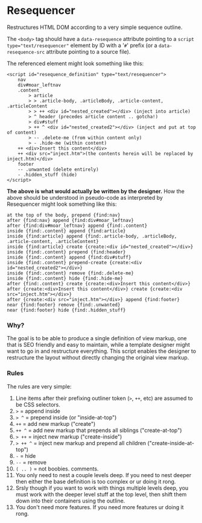 Resequencer
=============

Restructures HTML DOM according to a very simple sequence outline.

The `<body>` tag should have a `data-resequence` attribute pointing to a `script type="text/resequencer"` element by ID with a
'`#`' prefix (or a `data-resequence-src` attribute pointing to a source file).

The referenced element might look something like this:

    <script id="resequence_definition" type="text/resequencer">
        nav
        div#moar_leftnav
        .content
            > article
            > > .article-body, .articleBody, .article-content, .articleContent
            > > ++ <div id="nested_created"></div> (inject into article)
            > ^ header (precedes article content .. gotcha!)
            > div#stuff
            > ++ ^ <div id="nested_created2"></div> (inject and put at top of content)
            > -- .delete-me (from within content only)
            > - .hide-me (within content)
        ++ <div>Insert this content</div>
        ++ <div src="inject.htm">(the contents herein will be replaced by inject.htm)</div>
        footer
        -- .unwanted (delete entirely)
        - .hidden_stuff (hide)
    </script>

**The above is what would actually be written by the designer.** How the above should be understood in pseudo-code as
interpreted by Resequencer might look something like this:

    at the top of the body, prepend {find:nav}
    after {find:nav} append {find:div#moar_leftnav}
    after {find:div#moar_leftnav} append {find:.content}
    inside {find:.content} append {find:article}
    inside {find:article} append {find:.article-body, .articleBody, .article-content, .articleContent}
    inside {find:article} create {create:<div id="nested_created"></div>}
    inside {find:.content} prepend {find:header}
    inside {find:.content} append {find:div#stuff}
    inside {find:.content} prepend-create {create:<div id="nested_created2"></div>}
    inside {find:.content} remove {find:.delete-me}
    inside {find:.content} hide {find:.hide-me}
    after {find:.content} create {create:<div>Insert this content</div>}
    after {create:<div>Insert this content</div>} create {create:<div src="inject.htm"></div>}
    after {create:<div src="inject.htm"></div>} append {find:footer}
    near {find:footer} remove {find:.unwanted}
    near {find:footer} hide {find:.hidden_stuff}

### Why? ###

The goal is to be able to produce a single definition of view markup, one that is SEO friendly and easy to maintain,
while a template designer might want to go in and restructure everything. This script enables the designer to
restructure the layout without directly changing the original view markup.

### Rules ###

The rules are very simple:

1. Line items after their prefixing outliner token (`>`, `++`, etc) are assumed to be CSS selectors.
1. `>` = append inside
1. `> ^` = prepend inside (or "inside-at-top")
1. `++` = add new markup ("create")
1. `++ ^` = add new markup that prepends all siblings ("create-at-top")
1. `> ++` = inject new markup ("create-inside")
1. `> ++ ^` = inject new markup and prepend all children ("create-inside-at-top")
1. `-` = hide
1. `--` = remove
1. `( .. )` = not boobies. comments.
1. You only need to nest a couple levels deep. If you need to nest deeper then either the base definition is too complex or
   ur doing it rong.
1. Srsly though if you want to work with things multiple levels deep, you must work with the deeper level stuff
   at the top level, then shift them down into their containers using the outline.
1. You don't need more features. If you need more features ur doing it rong.
